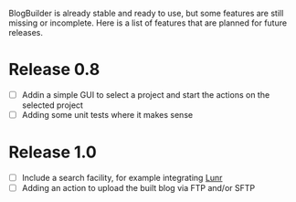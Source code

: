 BlogBuilder is already stable and ready to use, but some features are still missing or incomplete. Here is a list of features that are planned for future releases.

# Release 0.8
* [ ] Addin a simple GUI to select a project and start the actions on the selected project
* [ ] Adding some unit tests where it makes sense

# Release 1.0
* [ ] Include a search facility, for example integrating [Lunr](https://lunrjs.com/)
* [ ] Adding an action to upload the built blog via FTP and/or SFTP
